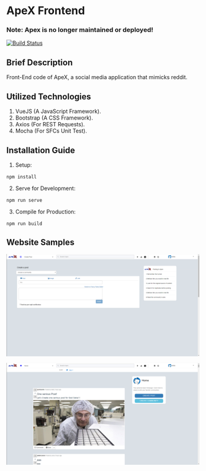 # ApeX Frontend

### Note: Apex is no longer maintained or deployed!
[![Build Status](https://travis-ci.com/DarkGeekMS/ApeX-Web.svg?token=kEyZRKsdTeESZQ8KMgx8&branch=master)](https://travis-ci.com/DarkGeekMS/ApeX-Web)

## Brief Description

Front-End code of ApeX, a social media application that mimicks reddit.


## Utilized Technologies 

1) VueJS (A JavaScript Framework).
2) Bootstrap (A CSS Framework).
3) Axios (For REST Requests).
4) Mocha (For SFCs Unit Test).


## Installation Guide

1) Setup:
```
npm install
```
2) Serve for Development:
```
npm run serve
```
3) Compile for Production:
```
npm run build
```


## Website Samples

![sample 0](/samples/sample0.png)

![sample 1](samples/sample1.png)


